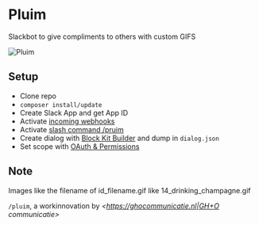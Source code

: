# Pluim
Slackbot to give compliments to others with custom GIFS

![Pluim](https://github.com/wgroenewold/pluim/raw/main/pluim_icon.jpg)


## Setup
- Clone repo
- ```composer install/update```
- Create Slack App and get App ID 
- Activate [incoming webhooks](https://api.slack.com/apps/YOURAPPID/interactive-messages)
- Activate [slash command /pruim](https://api.slack.com/apps/YOURAPPID/slash-commands)
- Create dialog with [Block Kit Builder](https://api.slack.com/tools/block-kit-builder) and dump in ```dialog.json```
- Set scope with [OAuth & Permissions](https://api.slack.com/apps/AKRSMC3FY/oauth)

## Note
Images like the filename of id_filename.gif like 14_drinking_champagne.gif


`/pluim`, a workinnovation by *<https://ghocommunicatie.nl|GH+O communicatie>*
